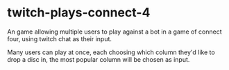# twitch-plays-connect-4
An game allowing multiple users to play against a bot in a game of connect four, using twitch chat as their input.

Many users can play at once, each choosing which column they'd like to drop a disc in, the most popular column will be chosen as input.
